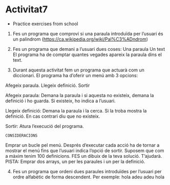 # Activitat7
- Practice exercises from school

1. Fes un programa que comprovi si una paraula introduïda per l’usuari és un palíndrom (https://ca.wikipedia.org/wiki/Pal%C3%ADndrom) 

2. Fes un programa que demani a l’usuari dues coses:
Una paraula
Un text
	El programa ha de comptar quantes vegades apareix la paraula dins el text.

3. Durant aquesta activitat fem un programa que actuarà com un diccionari.
El programa ha d’oferir un menú amb 3 opcions:

Afegeix paraula.
Llegeix definició.
Sortir

Afegeix paraula: Demana la paraula i si aquesta no existeix, demana la definició i ho guarda. Si existeix, ho indica a l’usuari.

Llegeix definició: Demana la paraula i la cerca. Si la troba mostra la definició. En cas contrari diu que no existeix.

Sortir: Atura l’execució del programa.

	CONSIDERACIONS
Emprar un bucle pel menú. Després d’executar cada acció ha de tornar a mostrar el menú fins que l’usuari indica l’opció de sortir.
Suposem que com a màxim tenim 100 definicions.
FES un dibuix de la teva solució. T’ajudarà.
PISTA: Emprar dos arrays, un per les paraules i un per la definició.

4. Fes un programa que ordeni dues paraules introduïdes per l’usuari per ordre alfabètic de forma descendent.
Per exemple: hola adeu
adeu
hola
